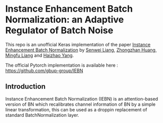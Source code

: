 # Instance Enhancement Batch Normalization: an Adaptive Regulator of Batch Noise

This repo is an unofficial Keras implementation of the paper [Instance Enhancement Batch Normalization](https://arxiv.org/abs/1908.04008) by [Senwei Liang](https://leungsamwai.github.io), [Zhongzhan Huang](https://github.com/dedekinds), [Mingfu Liang](https://github.com/wuyujack) and [Haizhao Yang](https://haizhaoyang.github.io/).

The official Pytorch implementation is available here : https://github.com/gbup-group/IEBN

## Introduction
Instance Enhancement Batch Normalization (IEBN) is an attention-based version of BN which recalibrates channel information of BN by a simple linear transformation, this can be used as a droppin replacement of standard BatchNormalization layer. 
